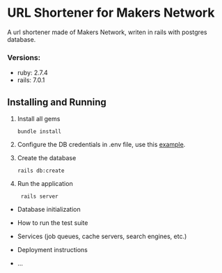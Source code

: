 # URL Shortener for Makers Network

A url shortener made of Makers Network, writen in rails with postgres database.

### Versions:
* ruby: 2.7.4
* rails: 7.0.1
  
## Installing and Running

1. Install all gems
    ```shell
    bundle install
    ```

2. Configure the DB credentials in .env file, use this [example](docs/example.env).

3. Create the database
    ```
    rails db:create
    ```

4. Run the application
   ```
    rails server
    ```

* Database initialization

* How to run the test suite

* Services (job queues, cache servers, search engines, etc.)

* Deployment instructions

* ...
